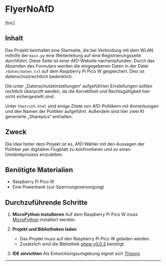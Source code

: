 # FlyerNoAfD

[toc]

## Inhalt

Das Projekt beinhaltet eine Startseite, die bei Verbindung mit dem WLAN mithilfe der `main.py` eine Weiterleitung auf eine Registrierungsseite durchführt.
Diese Seite ist einer AfD-Website nachempfunden. Durch das Absenden des Formulars werden die eingegebenen Daten in der Datei `/daten/daten.txt` auf dem Raspberry Pi Pico W gespeichert. Dies ist datenschutzrechtlich bedenklich.

Die unter „Datenschutzeinstellungen“ aufgeführten Einstellungen sollten rechtlich überprüft werden, da die Korrektheit und Rechtsgültigkeit hier nicht sichergestellt sind.

Unter `thetruth.html` sind einige Zitate von AfD-Politikern mit Anmerkungen und den Namen der Politiker aufgeführt. Außerdem sind hier zwei KI generierte „Sharepics“ enthalten.

## Zweck

Die Idee hinter dem Projekt ist es, AfD-Wähler mit den Aussagen der Politiker per digitalem Flugblatt zu konfrontieren und so einen Umdenkprozess einzuleiten.

## Benötigte Materialien

- Raspberry Pi Pico W
- Eine Powerbank (zur Spannungsversorgung)

## Durchzuführende Schritte

1. **MicroPython installieren**
   Auf dem Raspberry Pi Pico W muss [MicroPython](https://micropython.org/download/RPI_PICO_W/) installiert werden.

2. **Projekt und Bibliotheken laden**
   - Das Projekt muss auf den Raspberry Pi Pico W geladen werden.
   - Zusätzlich wird die Bibliothek [phew v0.0.3](https://github.com/pimoroni/phew/releases/tag/v0.0.3) benötigt.

3. **IDE einrichten**
   Als Entwicklungsumgebung eignet sich [Thonny](https://thonny.org/).

---
